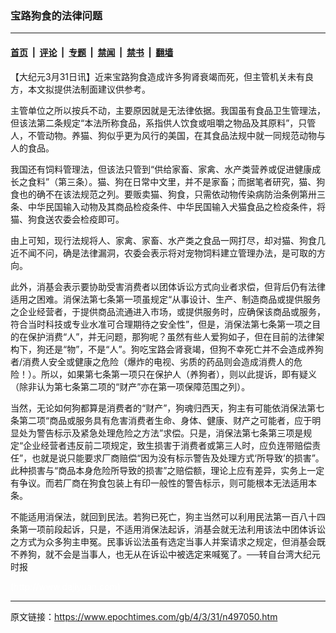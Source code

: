 ### 宝路狗食的法律问题

---

#### [首页](../../../..?n497050) &nbsp;|&nbsp; [评论](../../../../../epoch-comment?n497050) &nbsp;|&nbsp; [专题](../../../../../epoch-special?n497050) &nbsp;|&nbsp; [禁闻](../../../../../epoch-news?n497050) &nbsp;|&nbsp; [禁书](../../../../../books?n497050) &nbsp;|&nbsp; [翻墙](https://github.com/gfw-breaker/nogfw/blob/master/README.md?n497050)


<div class="post_content" id="artbody" itemprop="articleBody">
 <!-- article content begin -->
 <p>
  【大纪元3月31日讯】近来宝路狗食造成许多狗肾衰竭而死，但主管机关未有良方，本文拟提供法制面建议供参考。
 </p>
 <p>
  主管单位之所以按兵不动，主要原因就是无法律依据。我国虽有食品卫生管理法，但该法第二条规定“本法所称食品，系指供人饮食或咀嚼之物品及其原料”，只管人，不管动物。养猫、狗似乎更为风行的美国，在其食品法规中就一同规范动物与人的食品。
 </p>
 <p>
  我国还有饲料管理法，但该法只管到“供给家畜、家禽、水产类营养或促进健康成长之食料”（第三条）。猫、狗在日常中文里，并不是家畜；而据笔者研究，猫、狗食也的确不在该法规范之列。要贩卖猫、狗食，只需依动物传染病防治条例第卅三条、中华民国输入动物及其商品检疫条件、中华民国输入犬猫食品之检疫条件，将猫、狗食送农委会检疫即可。
 </p>
 <p>
  由上可知，现行法规将人、家禽、家畜、水产类之食品一网打尽，却对猫、狗食几近不闻不问，确是法律漏洞，农委会表示将对宠物饲料建立管理办法，是可取的方向。
 </p>
 <p>
  此外，消基会表示要协助受害消费者以团体诉讼方式向业者求偿，但背后仍有法律适用之困难。消保法第七条第一项虽规定“从事设计、生产、制造商品或提供服务之企业经营者，于提供商品流通进入市场，或提供服务时，应确保该商品或服务，符合当时科技或专业水准可合理期待之安全性”，但是，消保法第七条第一项之目的在保护消费“人”，并无问题，那狗呢？虽然有些人爱狗如子，但在目前的法律架构下，狗还是“物”，不是“人”。狗吃宝路会肾衰竭，但狗不幸死亡并不会造成养狗者/消费人安全或健康之危险（爆炸的电视、劣质的药品则会造成消费人的危险！）。所以，如果第七条第一项只在保护人（养狗者），则以此提诉，即有疑义（除非认为第七条第二项的“财产”亦在第一项保障范围之列）。
 </p>
 <p>
  当然，无论如何狗都算是消费者的“财产”，狗魂归西天，狗主有可能依消保法第七条第二项“商品或服务具有危害消费者生命、身体、健康、财产之可能者，应于明显处为警告标示及紧急处理危险之方法”求偿。只是，消保法第七条第三项是规定“企业经营者违反前二项规定，致生损害于消费者或第三人时，应负连带赔偿责任”，也就是说只能要求厂商赔偿“因为没有标示警告及处理方式‘所导致’的损害”。此种损害与“商品本身危险所导致的损害”之赔偿额，理论上应有差异，实务上一定有争议。而若厂商在狗食包装上有印一般性的警告标示，则可能根本无法适用本条。
 </p>
 <p>
  不能适用消保法，就回到民法。若狗已死亡，狗主当然可以利用民法第一百八十四条第一项前段起诉，只是，不适用消保法起诉，消基会就无法利用该法中团体诉讼之方式为众多狗主申冤。民事诉讼法虽有选定当事人并案请求之规定，但消基会既不养狗，就不会是当事人，也无从在诉讼中被选定来喊冤了。──转自台湾大纪元时报
 </p>
 <p>
  <font color="#ffffff">
   (http://www.dajiyuan.com)
  </font>
 </p>
 <!-- article content end -->
 <div id="below_article_ad">
 </div>
</div>


---

原文链接：https://www.epochtimes.com/gb/4/3/31/n497050.htm